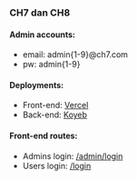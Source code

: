 ### CH7 dan CH8

#### Admin accounts: 
- email: admin{1-9}@ch7.com
- pw: admin{1-9}

#### Deployments:
- Front-end: [Vercel](https://ch7-pearl.vercel.app/)
- Back-end: [Koyeb](https://exceptional-lorna-synrgy-5d523791.koyeb.app/api)

#### Front-end routes:
- Admins login: [/admin/login](https://ch7-pearl.vercel.app/admin/login)
- Users login: [/login](https://ch7-pearl.vercel.app/login)
